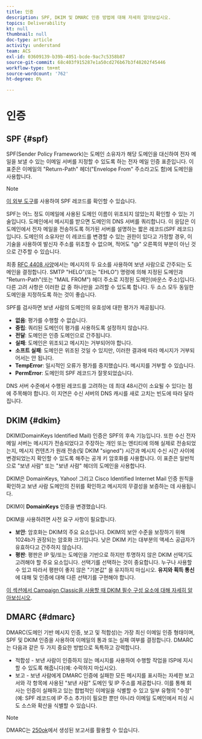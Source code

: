 ```yaml
---
title: 인증
description: SPF, DKIM 및 DMARC 인증 방법에 대해 자세히 알아보십시오.
topics: Deliverability
kt: null
thumbnail: null
doc-type: article
activity: understand
team: ACS
exl-id: 03609139-b39b-4051-bcde-9ac7c5358b87
source-git-commit: 68c403f915287e1a50cd276b67b3f48202f45446
workflow-type: tm+mt
source-wordcount: '762'
ht-degree: 0%

---
```


# 인증

## SPF {#spf}

SPF(Sender Policy Framework)는 도메인 소유자가 해당 도메인을 대신하여 전자 메일을 보낼 수 있는 이메일 서버를 지정할 수 있도록 하는 전자 메일 인증 표준입니다. 이 표준은 이메일의 &quot;Return-Path&quot; 헤더(&quot;Envelope From&quot; 주소라고도 함)에 도메인을 사용합니다.

>[!NOTE]
>
>[이 외부 도구](https://www.kitterman.com/spf/validate.html)를 사용하여 SPF 레코드를 확인할 수 있습니다.

SPF는 어느 정도 이메일에 사용된 도메인 이름이 위조되지 않았는지 확인할 수 있는 기술입니다. 도메인에서 메시지를 받으면 도메인의 DNS 서버를 쿼리합니다. 이 응답은 이 도메인에서 전자 메일을 전송하도록 허가된 서버를 설명하는 짧은 레코드(SPF 레코드)입니다. 도메인의 소유자만 이 레코드를 변경할 수 있는 권한이 있다고 가정할 경우, 이 기술을 사용하여 발신자 주소를 위조할 수 없으며, 적어도 &quot;@&quot; 오른쪽의 부분이 아닌 것으로 간주할 수 있습니다.

최종 [RFC 4408 사양](https://www.rfc-editor.org/info/rfc4408)에서는 메시지의 두 요소를 사용하여 보낸 사람으로 간주되는 도메인을 결정합니다. SMTP &quot;HELO&quot;(또는 &quot;EHLO&quot;) 명령에 의해 지정된 도메인과 &quot;Return-Path&quot;(또는 &quot;MAIL FROM&quot;) 헤더 주소로 지정된 도메인(바운스 주소)입니다. 다른 고려 사항은 이러한 값 중 하나만을 고려할 수 있도록 합니다. 두 소스 모두 동일한 도메인을 지정하도록 하는 것이 좋습니다.

SPF를 검사하면 보낸 사람의 도메인의 유효성에 대한 평가가 제공됩니다.

* **없음**: 평가를 수행할 수 없습니다.
* **중립**: 쿼리된 도메인이 평가를 사용하도록 설정하지 않습니다.
* **전달**: 도메인은 인증 도메인으로 간주됩니다.
* **실패**: 도메인은 위조되고 메시지는 거부되어야 합니다.
* **소프트 실패**: 도메인은 위조된 것일 수 있지만, 이러한 결과에 따라 메시지가 거부되어서는 안 됩니다.
* **TempError**: 일시적인 오류가 평가를 중지했습니다. 메시지를 거부할 수 있습니다.
* **PermError**: 도메인의 SPF 레코드가 잘못되었습니다.

DNS 서버 수준에서 수행된 레코드를 고려하는 데 최대 48시간이 소요될 수 있다는 점에 주목해야 합니다. 이 지연은 수신 서버의 DNS 캐시를 새로 고치는 빈도에 따라 달라집니다.

## DKIM {#dkim}

DKIM(DomainKeys Identified Mail) 인증은 SPF의 후속 기능입니다. 또한 수신 전자 메일 서버는 메시지가 전송되었다고 주장하는 개인 또는 엔티티에 의해 실제로 전송되었는지, 메시지 컨텐츠가 원래 전송(및 DKIM &quot;signed&quot;) 시간과 메시지 수신 시간 사이에 변경되었는지 확인할 수 있도록 해주는 공개 키 암호화를 사용합니다. 이 표준은 일반적으로 &quot;보낸 사람&quot; 또는 &quot;보낸 사람&quot; 헤더의 도메인을 사용합니다.

DKIM은 DomainKeys, Yahoo! 그리고 Cisco Identified Internet Mail 인증 원칙을 확인하고 보낸 사람 도메인의 진위를 확인하고 메시지의 무결성을 보증하는 데 사용됩니다.

DKIM이 **DomainKeys** 인증을 변경했습니다.

DKIM을 사용하려면 사전 요구 사항이 필요합니다.

* **보안**: 암호화는 DKIM의 주요 요소입니다. DKIM의 보안 수준을 보장하기 위해 1024b가 권장되는 암호화 크기입니다. 낮은 DKIM 키는 대부분의 액세스 공급자가 유효하다고 간주하지 않습니다.
* **평판**: 평판은 IP 및/또는 도메인을 기반으로 하지만 투명하지 않은 DKIM 선택기도 고려해야 할 주요 요소입니다. 선택기를 선택하는 것이 중요합니다. 누구나 사용할 수 있고 따라서 평판이 좋지 않은 &quot;기본값&quot; 을 유지하지 마십시오. **유지와 획득 통신**&#x200B;에 대해 및 인증에 대해 다른 선택기를 구현해야 합니다.

[이 섹션에서 Campaign Classic을 사용할 때 DKIM 필수 구성 요소에 대해 자세히 알아보십시오](/help/additional-resources/acc-technical-recommendations.md#dkim-acc).

## DMARC {#dmarc}

DMARC(도메인 기반 메시지 인증, 보고 및 적합성)는 가장 최신 이메일 인증 형태이며, SPF 및 DKIM 인증을 사용하여 이메일의 통과 또는 실패 여부를 결정합니다. DMARC는 다음과 같은 두 가지 중요한 방법으로 독특하고 강력합니다.

* 적합성 - 보낸 사람이 인증하지 않는 메시지를 사용하여 수행할 작업을 ISP에 지시할 수 있도록 해줍니다(예: 수락하지 마십시오).
* 보고 - 보낸 사람에게 DMARC 인증에 실패한 모든 메시지를 표시하는 자세한 보고서와 각 항목에 사용된 &quot;보낸 사람&quot; 도메인 및 IP 주소를 제공합니다. 이를 통해 회사는 인증이 실패하고 있는 합법적인 이메일을 식별할 수 있고 일부 유형의 &quot;수정&quot;(예: SPF 레코드에 IP 주소 추가)이 필요한 뿐만 아니라 이메일 도메인에서 피싱 시도 소스와 확산을 식별할 수 있습니다.

>[!NOTE]
>
>DMARC는 [250ok](https://250ok.com/)에서 생성된 보고서를 활용할 수 있습니다.
